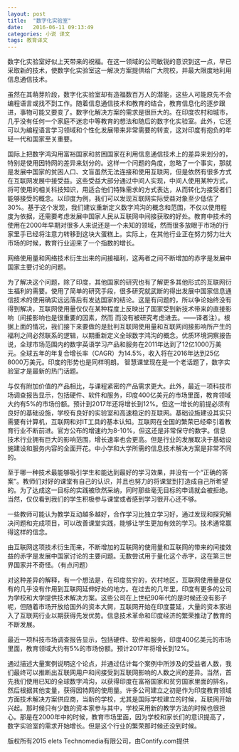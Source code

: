 ```yaml
---
layout: post
title:  "数字化实验室"
date:   2016-06-11 09:13:49
categories: 小说 译文
tags: 教育译文
---
```

数字化实验室好似上天带来的祝福。在这一领域的公司敏锐的意识到这一点，早已采取新的技术，使数字化实验室这一解决方案提供给广大院校，并最大限度地利用信息通信技术。

虽然在其萌芽阶段，数字化实验室却有造福数百万人的潜能，这些人可能原先不会编程语言或找不到工作。随着信息通信技术和教育的结合，教育信息化的逐步跟进，事物可能又要变了。数字化解决方案的需求是很巨大的。在印度农村和城市，几乎没有任何一个家庭不迷恋中等教育的想法和随后的数字化实验室。此外，它还可以为编程语言学习领域和个性化发展带来非常需要的转变，这对印度有抱负的年轻一代和国家至关重要。

国际上把数字鸿沟用富裕国家和贫困国家在利用信息通信技术上的差异来划分的，特别是使用因特网的差异来划分的。这样一个问题的角度，忽略了一个事实，那就是发展中国家的贫困人口、文盲虽然无法连接和使用互联网，但是依然有很多方式在互联网发展中接受益。这些受益大部分通过中间人实现，中间人使用某种方式，将可使用的相关科技知识，用适合他们特殊需求的方式表达，从而转化为接受者们能够接受的概念。以印度为例，我们可以发现互联网实际受益对象至少低估了30%。基于这个发现，我们建议重新定义数字鸿沟的概念和范围，不仅以使用程度为依据，还需要考虑发展中国家人民从互联网中间接获取的好处。教育中技术的使用在2000年早期对很多人来说还是一个未知的领域，然而很多放眼于市场的行家里手已经将注意力转移到这块大蛋糕上。实际上，在其他行业正在努力努力壮大市场的时候，教育行业迎来了一个指数的增长。

网络使用量和网络技术衍生出来的间接福利，这两者之间不断增加的赤字是发展中国家主要讨论的问题。

为了解决这个问题，除了印度，其他国家的研究也有了解更多其他形式的互联网衍生福利的需要。使用了简单的研究手段，很多研究就武断的得出发展中国家信息通信技术的使用确实远远落后有发达国家的结论。这是有问题的，所以争论始终没有得到解决，互联网使用量仅仅在某种程度上反映出了国家受到新技术带来的直接影响（间接影响也是很重要的因素，然而 而没有被研究考虑进去。——译者注）。根据上面的情况，我们接下来要做的是批判互联网使用量和互联网间接影响所产生的福利之间必然联系的逻辑，以期重新定义全球数字鸿沟的概念。优质环境洞察报告说，全球市场范围内的数字英语学习产品和服务在2011年达到了12亿1000万美元。全球五年的年复合增长率（CAGR）为14.5%，收入将在2016年达到25亿8000万美元。印度的形势也是同样明朗。 智慧课堂现在是一个老话题了，数字实验室才是最新的热门话题。

与仅有附加价值的产品相比，与课程紧密的产品需求更大。此外，最近一项科技市场调查报告显示，包括硬件、软件和服务，印度400亿美元的市场里面，教育领域大约有5%的市场份额。预计到2017年还将增长到12%。但这一增长的前提必须有良好的基础设施，学校有良好的实验室和高速稳定的互联网。基础设施建设其实只需要有计算机，互联网和对IT工具的基本认知。互联网在全国的繁荣已经牵引着教育行业不断前进。官方公布的增速约为8-10%，但这还是非常保守的数字。信息技术行业拥有巨大的影响范围，增长速率也会更高。但是行业的发展取决于基础设施建设和服务内容的全面开花。中小学和大学所需的信息技术解决方案是非常不同的。

至于哪一种技术最能够吸引学生和能达到最好的学习效果，并没有一个“正确的答案”。教师们对好的课堂有自己的认识，并且也努力的将课堂到打造成自己所希望的。为了达成这一目标的实践被欣然采纳，同时那些毫无目标的申请就会被拒绝。当然，仅仅看到我们的学生积极参与课堂或者感到学习很开心还不够。

一些教师可能认为教学互动越多越好，合作学习比独立学习好，通过发现和探究解决问题和完成项目，可以改善课堂实践，能够让学生更加有效的学习。技术通常赢得这样的信念。

由互联网这项技术衍生而来，不断增加的互联网的使用量和互联网的带来的间接效益的赤字是发展中国家讨论的主要问题。无数尝试用于量化这个赤字，这在第三世界国家并不奇怪。（有点问题）

对这种差异的解释，有一个想法是，在印度贫穷的，农村地区，互联网使用量是仅有的几乎没有作用到互联网延伸好处的地方。在过去的几年里，印度有更多的公司为学校和大学提供技术解决方案。这些公司在上世纪90年代的是时候还没有影子呢，但随着市场开放给国外的资本大鳄，互联网开始在印度蔓延，大量的资本家进入了互联网行业以期获得先发优势。信息技术革命和印度经济的繁荣推动了教育的不断发展。

最近一项科技市场调查报告显示，包括硬件、软件和服务，印度400亿美元的市场里面，教育领域大约有5%的市场份额。预计2017年将增长到12%。

通过描述大量案例说明这个论点，并通过估计每个案例中所涉及的受益者人数，我们最终可以推断出互联网用户和间接受到互联网影响的人数之间的差异。当然，首先我们使用已知的全球数字鸿沟，以获得印度在富裕国家和贫穷国家里面的排名，然后根据其他变量，获得因特网的使用量。许多公司建立之初是作为印度教育领域方面技术解决方案供应商，当新的学校，尤其是国际学校建立的时候，互联网开始兴起。那时候只有少数的资本家参与其中，学校采用新的教学方法的时候也很担心。那是在2000年中的时候，教育市场里面，因为学校和家长们的意识提高了，数字实验室的需求开始增长。但是这个行业的繁荣那时候还没到时候。

版权所有2015 elets Technomedia有限公司，由Contify.com提供 

[jekyll]:      http://jekyllrb.com
[jekyll-gh]:   https://github.com/jekyll/jekyll
[jekyll-help]: https://github.com/jekyll/jekyll-help
